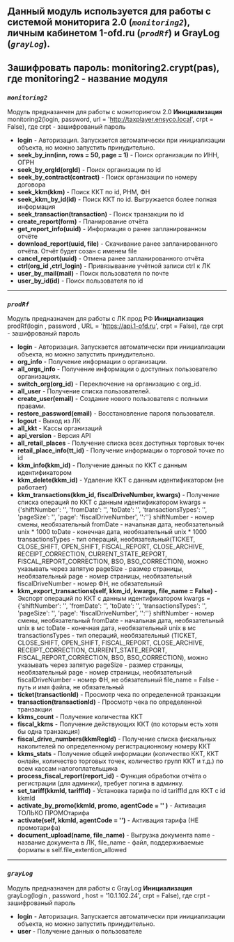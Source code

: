 Данный модуль используется для работы с системой мониторига 2.0 (*`monitoring2`*), личным кабинетом 1-ofd.ru (*`prodRf`*) и GrayLog (*`grayLog`*).
---
Зашифровать пароль:
  monitoring2.crypt(pas), где monitoring2 - название модуля
---
### ***`monitoring2`***
  Модуль предназанчен для работы с мониторингом 2.0
**Инициализация** monitoring2(login, password, url = 'http://taxplayer.ensyco.local', crpt = False), где crpt - зашифрованый пароль
+  **login** - Авторизация. Запускается автоматически при инициализации объекта, но можно запустить принудительно.
+  **seek_by_inn(inn, rows = 50, page = 1)** - Поиск организации по ИНН, ОГРН
+  **seek_by_orgId(orgId)** - Поиск организации по id
+  **seek_by_contract(contract)** - Поиск организации по номеру договора
+  **seek_kkm(kkm)** - Поиск ККТ по id, РНМ, ФН
+  **seek_kkm_by_id(id)** - Поиск ККТ по id. Выгружается более полная информация
+  **seek_transaction(transaction)** - Поиск транзакции по id
+  **create_report(form)** - Планирование отчёта
+  **get_report_info(uuid)** - Информация о ранее запланированном отчёте
+  **download_report(uuid, file)** - Скачивание ранее запланированного отчёта. Отчёт будет созан с именем file
+  **cancel_report(uuid)** - Отмена ранее запланированного отчёта
+  **ctrl(org_id ,ctrl_login)** - Привязываание учётной записи ctrl к ЛК
+  **user_by_mail(mail)** - Поиск пользователя по почте
+  **user_by_id(id)** - Поиск пользователя по id
---
### ***`prodRf`***
  Модуль предназначен для работы с ЛК прод РФ
**Инициализация** prodRf(login , password , URL = 'https://api.1-ofd.ru', crpt = False), где crpt - зашифрованый пароль
+  **login** - Авторизация. Запускается автоматически при инициализации объекта, но можно запустить принудительно.
+  **org_info** - Получение информации о организации.
+  **all_orgs_info** - Получение информации о доступных пользователю организациях.
+  **switch_org(org_id)** - Переключение на организацию с org_id.
+  **all_user** - Получение списка пользователей.
+  **create_user(email)** - Создание нового пользователя с полными правами.
+  **restore_password(email)** - Восстановление пароля пользователя.
+  **logout** - Выход из ЛК
+  **all_kkt** - Кассы организаций
+  **api_version** - Версия API
+  **all_retail_places** - Получение списка всех доступных торговых точек
+  **retail_place_info(tt_id)** - Получение информации о торговой точке по id
+  **kkm_info(kkm_id)** - Получение данных по ККТ с данным идентификатором
+  **kkm_delete(kkm_id)** - Удаление ККТ с данным идентификатором (не работает)
+  **kkm_transactions(kkm_id, fiscalDriveNumber, kwargs)** - Получение списка операций по ККТ с данным идентификатором
		kwargs = {'shiftNumber': '', 'fromDate': '', 'toDate': '', 'transactionsTypes': '', 'pageSize': '', 'page': 'fiscalDriveNumber', '':''}
		shiftNumber - номер смены, необязательный
		fromDate - начальная дата, необязательный  unix * 1000
		toDate - конечная дата, необязательный  unix * 1000
		transactionsTypes - тип операций, необязательный(TICKET, 
			CLOSE_SHIFT, OPEN_SHIFT, FISCAL_REPORT, CLOSE_ARCHIVE, RECEIPT_CORRECTION, 
			CURRENT_STATE_REPORT, FISCAL_REPORT_CORRECTION, BSO, BSO_CORRECTION), можно указывать через запятую
		pageSize - размер страницы, необязательный
		page - номер страницы, необязательный
		fiscalDriveNumber - номер ФН, не обязательный
+	**kkm_export_transactions(self, kkm_id, kwargs, file_name = False)** - Экспорт операций по ККТ с данным идентификатором
		kwargs = {'shiftNumber': '', 'fromDate': '', 'toDate': '', 'transactionsTypes': '', 'pageSize': '', 'page': 'fiscalDriveNumber', '':''}
		shiftNumber - номер смены, необязательный
		fromDate - начальная дата, необязательный  unix в мс
		toDate - конечная дата, необязательный  unix в мс
		transactionsTypes - тип операций, необязательный 
			(TICKET, CLOSE_SHIFT, OPEN_SHIFT, FISCAL_REPORT, CLOSE_ARCHIVE, RECEIPT_CORRECTION, 
			CURRENT_STATE_REPORT, FISCAL_REPORT_CORRECTION, BSO, BSO_CORRECTION), можно указывать через запятую
		pageSize - размер страницы, необязательный
		page - номер страницы, необязательный
		fiscalDriveNumber - номер ФН, не обязательный
		file_name = False - путь и имя файла, не обязательный
+  **ticket(transactionId)** - Просмотр чека по определенной транзакции
+  **transaction(transactionId)** - Просмотр чека по определенной транзакции
+  **kkms_count** - Получение количества ККТ
+  **fiscal_kkms** - Получение действующих ККТ (по которым есть хотя бы одна транзакция)
+  **fiscal_drive_numbers(kkmRegId)** - Получение списка фискальных накопителей по определенному регистрационному номеру ККТ
+  **kkms_stats** - Получение общей информации (количество ККТ, ККТ онлайн, количество торговых точек, количество групп ККТ и т.д.) по всем кассам налогоплательщика
+  **process_fiscal_report(report_id)** - Функция обработки отчёта о регистрации (для админки), требует логина в админку.
+  **set_tariff(kkmId, tariffId)** - Установка тарифа по id tariffId для ККТ с id kkmId
+  **activate_by_promo(kkmId, promo, agentCode = '' )** - Активация ТОЛЬКО ПРОМОтарифа
+  **activate(self, kkmId, agentCode = '')** - Активация тарифа (НЕ промотарифа)
+  **document_upload(name, file_name)** - Выгрузка документа name - название документа в ЛК, file_name - файл, поддерживаемые форматы в self.file_extention_allowed
---
### ***`grayLog`***
  Модуль предназначен для работы с GrayLog
**Инициализация** grayLog(login , password , host = '10.1.102.24', crpt = False), где crpt - зашифрованый пароль
+  **login** - Авторизация. Запускается автоматически при инициализации объекта, но можно запустить принудительно.
+  **user** - Получение данных о пользователе